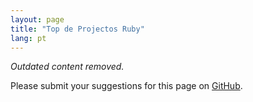 ```yaml
---
layout: page
title: "Top de Projectos Ruby"
lang: pt
---
```


_Outdated content removed._

Please submit your suggestions for this page on [GitHub][1].

[1]: https://github.com/ruby/www.ruby-lang.org/
